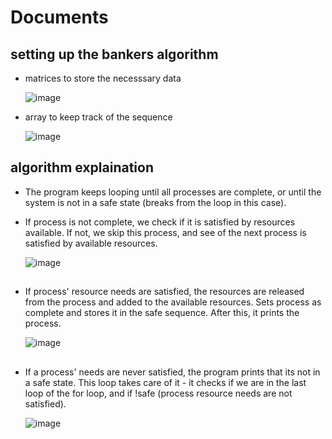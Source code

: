 # Documents

## setting up the bankers algorithm
* matrices to store the necesssary data
  
  ![image](https://github.com/user-attachments/assets/34575c29-459d-483b-a9f8-76bc6fb71f8e)

* array to keep track of the sequence

  ![image](https://github.com/user-attachments/assets/a57864a2-b16a-417a-b0b9-cd8b11985df5)

## algorithm explaination
* The program keeps looping until all processes are complete, or until the system is not in a safe state (breaks from the loop in this case).

* If process is not complete, we check if it is satisfied by resources available. If not, we skip this process, and see of the next process is satisfied by available resources.

  ![image](https://github.com/user-attachments/assets/b70fb771-024d-4c85-a5d5-1569a88f7769)
##

## 
* If process' resource needs are satisfied, the resources are released from the process and added to the available resources. Sets process as complete and stores it in the safe sequence. After this, it prints the process.

  ![image](https://github.com/user-attachments/assets/fadb98e6-4cef-4ff6-b13f-0b743efa01b3)
##

##
* If a process' needs are never satisfied, the program prints that its not in a safe state. This loop takes care of it - it checks if we are in the last loop of the for loop, and if !safe (process resource needs are not satisfied).
  
  ![image](https://github.com/user-attachments/assets/4a5c8337-5f7a-437b-9f60-12eabfb23ee0)
##
